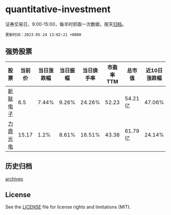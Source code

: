 # quantitative-investment

证券交易日，9:00-15:00，每半时抓取一次数据，按天[归档](archives)。

`更新时间：2023-05-24 13:02:21 +0800`

## 强势股票

|股票|当前价|当日涨跌幅|当日振幅|当日换手率|市盈率TTM|总市值|近10日涨跌幅|
|----|----|----|----|----|----|----|----|
|[新联电子](https://xueqiu.com/S/SZ002546)|6.5|7.44%|9.26%|24.26%|52.23|54.21亿|47.06%|
|[力鼎光电](https://xueqiu.com/S/SH605118)|15.17|1.2%|8.61%|16.51%|43.38|61.79亿|24.14%|

## 历史归档

[archives](archives)

## License

See the [LICENSE](LICENSE) file for license rights and limitations (MIT).